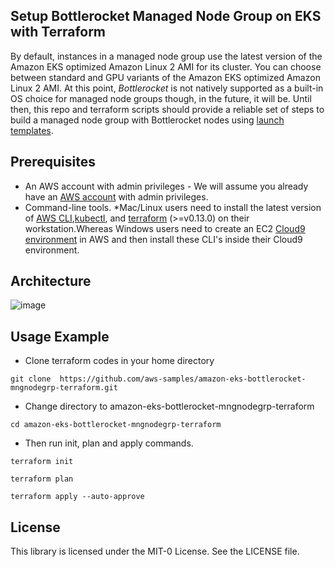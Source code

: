 ## Setup Bottlerocket Managed Node Group on EKS with Terraform

By default, instances in a managed node group use the latest version of the Amazon EKS optimized Amazon Linux 2 AMI for its cluster. You can choose between standard and GPU variants of the Amazon EKS optimized Amazon Linux 2 AMI. At this point, *Bottlerocket* is not natively supported as a built-in OS choice for managed node groups though, in the future, it will be. Until then, this repo and terraform scripts should provide a reliable set of steps to build a managed node group with Bottlerocket nodes using [launch templates](https://docs.aws.amazon.com/autoscaling/ec2/userguide/LaunchTemplates.html). 

## Prerequisites

* An AWS account with admin privileges - We will assume you already have an [AWS account](https://docs.aws.amazon.com/polly/latest/dg/setting-up.html) with admin privileges.
* Command-line tools. *Mac/Linux users need to install the latest version of [AWS CLI](https://docs.aws.amazon.com/cli/latest/userguide/cli-chap-install.html),[kubectl](https://docs.aws.amazon.com/eks/latest/userguide/install-kubectl.html), and [terraform](https://learn.hashicorp.com/tutorials/terraform/install-cli) (>=v0.13.0) on their workstation.Whereas Windows users need to create an EC2 [Cloud9 environment](https://docs.aws.amazon.com/cloud9/latest/user-guide/create-environment-main.html) in AWS and then install these CLI's inside their Cloud9 environment.

## Architecture
![image](https://user-images.githubusercontent.com/80008225/114781741-b1b69c00-9d3e-11eb-8db4-3c7961f48526.png)


## Usage Example 

* Clone terraform codes in your home directory 
```
git clone  https://github.com/aws-samples/amazon-eks-bottlerocket-mngnodegrp-terraform.git
```
* Change directory to amazon-eks-bottlerocket-mngnodegrp-terraform
```
cd amazon-eks-bottlerocket-mngnodegrp-terraform
```
* Then run init, plan and apply commands.
```
terraform init
```
```
terraform plan
```
```
terraform apply --auto-approve
```


## License

This library is licensed under the MIT-0 License. See the LICENSE file.
